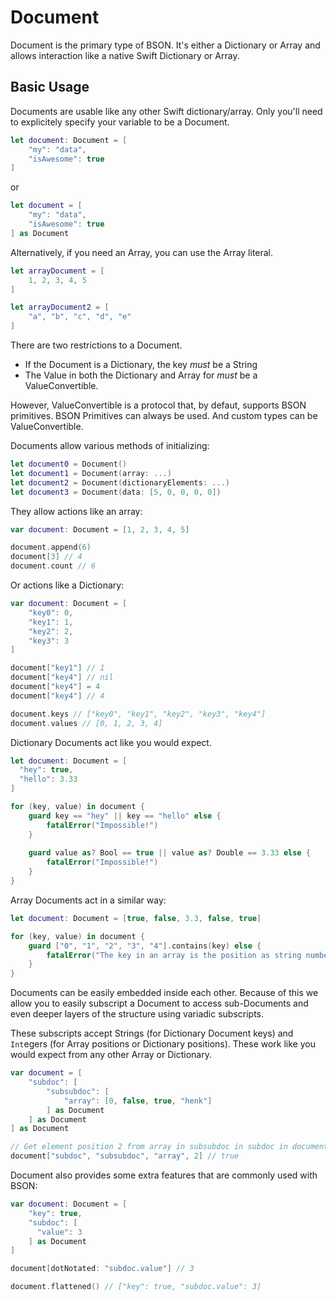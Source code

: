 # Document

Document is the primary type of BSON. It's either a Dictionary or Array and allows interaction like a native Swift Dictionary or Array.

## Basic Usage

Documents are usable like any other Swift dictionary/array. Only you'll need to explicitely specify your variable to be a Document.

```swift
let document: Document = [
	"my": "data",
	"isAwesome": true
]
```

or

```swift
let document = [
	"my": "data",
	"isAwesome": true
] as Document
```

Alternatively, if you need an Array, you can use the Array literal.

```swift
let arrayDocument = [
	1, 2, 3, 4, 5
]

let arrayDocument2 = [
	"a", "b", "c", "d", "e"
]
```

There are two restrictions to a Document.

- If the Document is a Dictionary, the key *must* be a String
- The Value in both the Dictionary and Array for *must* be a ValueConvertible.

However, ValueConvertible is a protocol that, by defaut, supports BSON primitives. BSON Primitives can always be used. And custom types can be ValueConvertible.

Documents allow various methods of initializing:

```swift
let document0 = Document()
let document1 = Document(array: ...)
let document2 = Document(dictionaryElements: ...)
let document3 = Document(data: [5, 0, 0, 0, 0])
```

They allow actions like an array:

```swift
var document: Document = [1, 2, 3, 4, 5]

document.append(6)
document[3] // 4
document.count // 6
```

Or actions like a Dictionary:

```swift
var document: Document = [
	"key0": 0,
	"key1": 1,
	"key2": 2,
	"key3": 3
]

document["key1"] // 1
document["key4"] // nil
document["key4"] = 4
document["key4"] // 4

document.keys // ["key0", "key1", "key2", "key3", "key4"]
document.values // [0, 1, 2, 3, 4]
```

Dictionary Documents act like you would expect.

```swift
let document: Document = [
  "hey": true,
  "hello": 3.33
]

for (key, value) in document {
	guard key == "hey" || key == "hello" else {
		fatalError("Impossible!")
	}
	
	guard value as? Bool == true || value as? Double == 3.33 else {
		fatalError("Impossible!")
	}
}
```

Array Documents act in a similar way:

```swift
let document: Document = [true, false, 3.3, false, true]

for (key, value) in document {
	guard ["0", "1", "2", "3", "4"].contains(key) else {
		fatalError("The key in an array is the position as string number")
	}
}
```

Documents can be easily embedded inside each other. Because of this we allow you to easily subscript a Document to access sub-Documents and even deeper layers of the structure using variadic subscripts.

These subscripts accept Strings (for Dictionary Document keys) and `Int`egers (for Array positions or Dictionary positions). These work like you would expect from any other Array or Dictionary.

```swift
var document = [
	"subdoc": [
		"subsubdoc": [
			"array": [0, false, true, "henk"]
		] as Document
	] as Document
] as Document

// Get element position 2 from array in subsubdoc in subdoc in document
document["subdoc", "subsubdoc", "array", 2] // true
```

Document also provides some extra features that are commonly used with BSON:

```swift
var document: Document = [
	"key": true,
	"subdoc": [
	  "value": 3
	] as Document
]

document[dotNotated: "subdoc.value"] // 3

document.flattened() // ["key": true, "subdoc.value": 3]
```